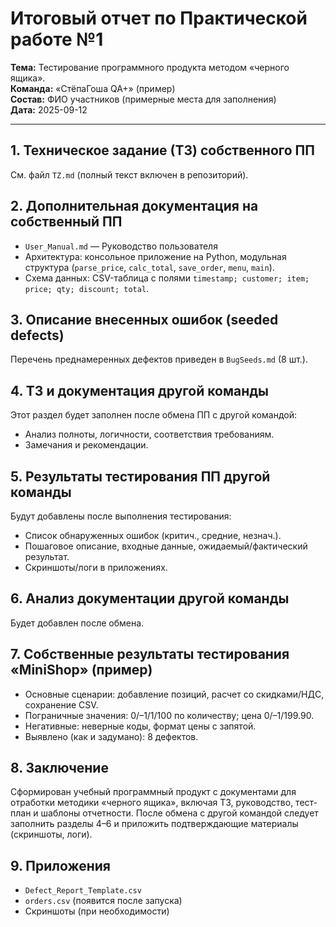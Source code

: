 # Итоговый отчет по Практической работе №1

**Тема:** Тестирование программного продукта методом «черного ящика».  
**Команда:** «СтёпаГоша QA+» (пример)  
**Состав:** ФИО участников (примерные места для заполнения)  
**Дата:** 2025-09-12

---

## 1. Техническое задание (ТЗ) собственного ПП
См. файл `TZ.md` (полный текст включен в репозиторий).

## 2. Дополнительная документация на собственный ПП
- `User_Manual.md` — Руководство пользователя
- Архитектура: консольное приложение на Python, модульная структура (`parse_price`, `calc_total`, `save_order`, `menu`, `main`).
- Схема данных: CSV-таблица с полями `timestamp; customer; item; price; qty; discount; total`.

## 3. Описание внесенных ошибок (seeded defects)
Перечень преднамеренных дефектов приведен в `BugSeeds.md` (8 шт.).

## 4. ТЗ и документация другой команды
Этот раздел будет заполнен после обмена ПП с другой командой:
- Анализ полноты, логичности, соответствия требованиям.
- Замечания и рекомендации.

## 5. Результаты тестирования ПП другой команды
Будут добавлены после выполнения тестирования:
- Список обнаруженных ошибок (критич., средние, незнач.).
- Пошаговое описание, входные данные, ожидаемый/фактический результат.
- Скриншоты/логи в приложениях.

## 6. Анализ документации другой команды
Будет добавлен после обмена.

## 7. Собственные результаты тестирования «MiniShop» (пример)
- Основные сценарии: добавление позиций, расчет со скидками/НДС, сохранение CSV.
- Пограничные значения: 0/–1/1/100 по количеству; цена 0/–1/199.90.
- Негативные: неверные коды, формат цены с запятой.
- Выявлено (как и задумано): 8 дефектов.

## 8. Заключение
Сформирован учебный программный продукт с документами для отработки методики «черного ящика», включая ТЗ, руководство, тест-план и шаблоны отчетности. После обмена с другой командой следует заполнить разделы 4–6 и приложить подтверждающие материалы (скриншоты, логи).

## 9. Приложения
- `Defect_Report_Template.csv`
- `orders.csv` (появится после запуска)
- Скриншоты (при необходимости)
